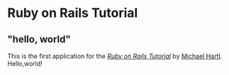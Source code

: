 # Ruby on Rails Tutorial

## "hello, world"

This is the first application for the
[*Ruby on Rails Tutorial*](http://www.railstutorial.org/)
by [Michael Hartl](http://www.michaelhartl.com/). Hello,world!
